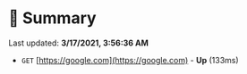 # 📖 Summary
Last updated: **3/17/2021, 3:56:36 AM**

- `GET` [https://google.com](https://google.com) - **Up** (133ms)
